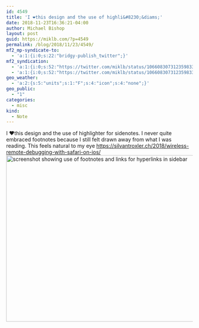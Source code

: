 ```yaml
---
id: 4549
title: 'I ❤️this design and the use of highli&#8230;&diams;'
date: 2018-11-23T16:36:21-04:00
author: Michael Bishop
layout: post
guid: https://miklb.com/?p=4549
permalink: /blog/2018/11/23/4549/
mf2_mp-syndicate-to:
  - 'a:1:{i:0;s:22:"bridgy-publish_twitter";}'
mf2_syndication:
  - 'a:1:{i:0;s:52:"https://twitter.com/miklb/status/1066083073123598336";}'
  - 'a:1:{i:0;s:52:"https://twitter.com/miklb/status/1066083073123598336";}'
geo_weather:
  - 'a:2:{s:5:"units";s:1:"F";s:4:"icon";s:4:"none";}'
geo_public:
  - "1"
categories:
  - misc
kind:
  - Note
---
```

I ❤️this design and the use of highlighter for sidenotes. I never quite embraced footnotes because I still felt drawn away from what I was reading. This feels natural to my eye <https://silvantroxler.ch/2018/wireless-remote-debugging-with-safari-on-ios/><img src="https://cdn.miklb.com/Wireless_Remote_Debugging_with_Safari_on_iOS_2018-11-23_16-34-38.png" width="1345" height="449" alt="screenshot showing use of footnotes and links for hyperlinks in sidebar" class="u-photo alignnone size-large" />